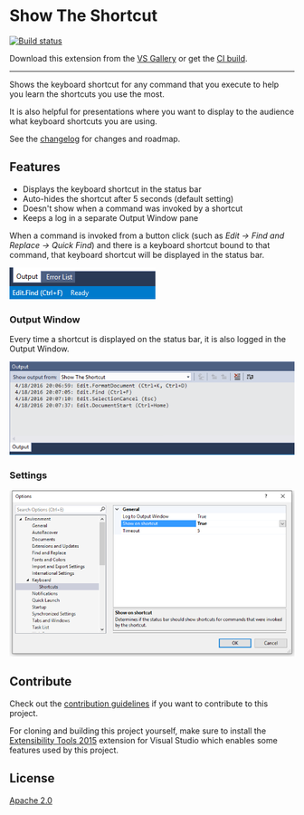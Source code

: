 # Show The Shortcut

[![Build status](https://ci.appveyor.com/api/projects/status/3cydl7ohrtn9we2u?svg=true)](https://ci.appveyor.com/project/madskristensen/showtheshortcut)

Download this extension from the [VS Gallery](https://visualstudiogallery.msdn.microsoft.com/29f07f2c-68aa-47fa-b1c3-48065209b110)
or get the [CI build](http://vsixgallery.com/extension/9da28329-f9d5-4f18-91c3-d3285b103d1a/).

---------------------------------------

Shows the keyboard shortcut for any command that you execute
to help you learn the shortcuts you use the most.

It is also helpful for presentations where you want to display
to the audience what keyboard shortcuts you are using.

See the [changelog](CHANGELOG.md) for changes and roadmap.

## Features

- Displays the keyboard shortcut in the status bar
- Auto-hides the shortcut after 5 seconds (default setting)
- Doesn't show when a command was invoked by a shortcut
- Keeps a log in a separate Output Window pane

When a command is invoked from a button click (such as
*Edit -> Find and Replace -> Quick Find*) and there is a
keyboard shortcut bound to that command, that keyboard
shortcut will be displayed in the status bar.

![Status bar](art/statusbar.png)

### Output Window
Every time a shortcut is displayed on the status bar, it is
also logged in the Output Window.

![Output Window](art/output-window.png)

### Settings

![Options](art/options.png)

## Contribute
Check out the [contribution guidelines](CONTRIBUTING.md)
if you want to contribute to this project.

For cloning and building this project yourself, make sure
to install the
[Extensibility Tools 2015](https://visualstudiogallery.msdn.microsoft.com/ab39a092-1343-46e2-b0f1-6a3f91155aa6)
extension for Visual Studio which enables some features
used by this project.

## License
[Apache 2.0](LICENSE)